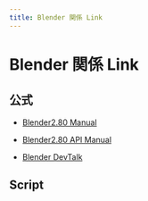 ```yaml
---
title: Blender 関係 Link
---
```

# Blender 関係 Link

## 公式

- [Blender2.80 Manual](https://docs.blender.org/manual/en/dev)

- [Blender2.80 API Manual](https://docs.blender.org/api/blender2.8)
- [Blender DevTalk](https://devtalk.blender.org/)

## Script
